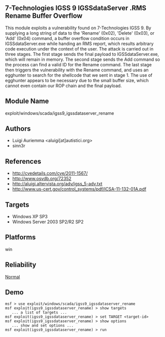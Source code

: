 ## 7-Technologies IGSS 9 IGSSdataServer .RMS Rename Buffer Overflow

This module exploits a vulnerability found on 7-Technologies 
IGSS 9. By supplying a long string of data to the 'Rename' 
(0x02), 'Delete' (0x03), or 'Add' (0x04) command, a buffer 
overflow condition occurs in IGSSdataServer.exe while 
handing an RMS report, which results arbitrary code 
execution under the context of the user. The attack is 
carried out in three stages. The first stage sends the final 
payload to IGSSdataServer.exe, which will remain in memory. 
The second stage sends the Add command so the process can 
find a valid ID for the Rename command. The last stage then 
triggers the vulnerability with the Rename command, and uses 
an egghunter to search for the shellcode that we sent in 
stage 1. The use of egghunter appears to be necessary due to 
the small buffer size, which cannot even contain our ROP 
chain and the final payload.


## Module Name
exploit/windows/scada/igss9_igssdataserver_rename

## Authors
* Luigi Auriemma <aluigi[at]autistici.org>
* sinn3r


## References
* http://cvedetails.com/cve/2011-1567/
* http://www.osvdb.org/72352
* http://aluigi.altervista.org/adv/igss_5-adv.txt
* http://www.us-cert.gov/control_systems/pdf/ICSA-11-132-01A.pdf



## Targets
* Windows XP SP3
* Windows Server 2003 SP2/R2 SP2


## Platforms
win

## Reliability
[Normal](https://github.com/rapid7/metasploit-framework/wiki/Exploit-Ranking)

## Demo

```
msf > use exploit/windows/scada/igss9_igssdataserver_rename
msf exploit(igss9_igssdataserver_rename) > show targets
   ... a list of targets ...
msf exploit(igss9_igssdataserver_rename) > set TARGET <target-id>
msf exploit(igss9_igssdataserver_rename) > show options
   ... show and set options ...
msf exploit(igss9_igssdataserver_rename) > run
```
    
    